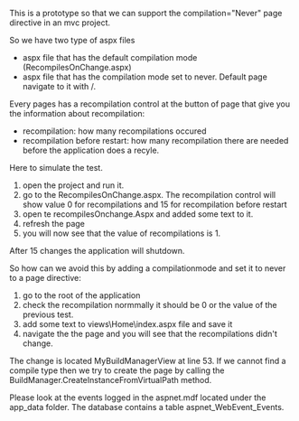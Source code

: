 This is a prototype so that we can support the compilation="Never" page directive in an mvc project.

So we have two type of aspx files
- aspx file that has the default compilation mode (RecompilesOnChange.aspx)
- aspx file that has the compilation mode set to never. Default page navigate to it with /.

Every pages has a recompilation control at the button of page that give you the information about recompilation:
- recompilation: how many recompilations occured
- recompilation before restart: how many recompilation there are needed before the application does a recyle.

Here to simulate the test.
1) open the project and run it. 
2) go to the RecompilesOnChange.aspx. The recompilation control will show value 0 for recompilations and 15 for recompilation before restart
3) open te recompilesOnchange.Aspx and added some text to it.
4) refresh the page
5) you will now see that the value of recompilations is 1.

After 15 changes the application will shutdown.

So how can we avoid this by adding a compilationmode and set it to never to a page directive:
1) go to the root of the application
2) check the recompilation normmally it should be 0  or the value of the previous test.
3) add some text to views\Home\index.aspx file and save it
4) navigate the the page and you will see that the recompilations didn't change.


The change is located MyBuildManagerView at line 53. If we cannot find a compile type then we try 
to create the page by calling the BuildManager.CreateInstanceFromVirtualPath method.

Please look at the events logged in the aspnet.mdf located under the app_data folder. The database contains a table aspnet_WebEvent_Events.


